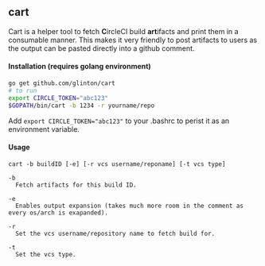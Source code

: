 ## cart

Cart is a helper tool to fetch **C**ircleCI build **art**ifacts and print them in a consumable manner. This makes it very friendly to post artifacts to users as the output can be pasted directly into a github comment.


#### Installation (requires golang environment)

```sh
go get github.com/glinton/cart
# to run
export CIRCLE_TOKEN="abc123"
$GOPATH/bin/cart -b 1234 -r yourname/repo
```

Add `export CIRCLE_TOKEN="abc123"` to your .bashrc to perist it as an environment variable.


#### Usage

```
cart -b buildID [-e] [-r vcs username/reponame] [-t vcs type]

-b
  Fetch artifacts for this build ID.

-e
  Enables output expansion (takes much more room in the comment as every os/arch is exapanded).

-r
  Set the vcs username/repository name to fetch build for.

-t
  Set the vcs type.
```

